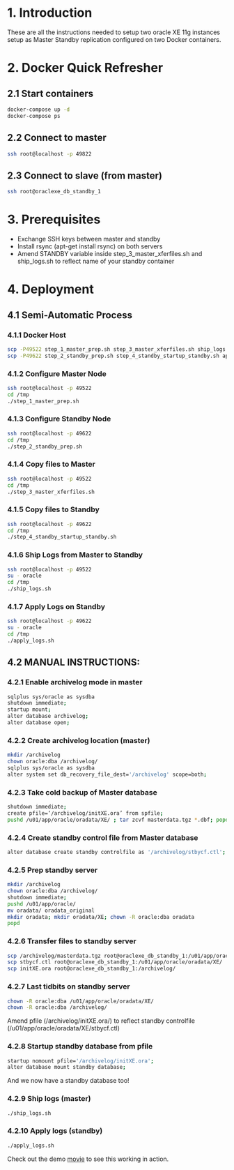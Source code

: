 # 1. Introduction
These are all the instructions needed to setup two oracle XE 11g instances setup as Master Standby replication configured on two Docker containers.


# 2. Docker Quick Refresher
## 2.1 Start containers
```sh
docker-compose up -d
docker-compose ps
```

## 2.2 Connect to master
```sh
ssh root@localhost -p 49822
```

## 2.3 Connect to slave (from master)
```sh
ssh root@oraclexe_db_standby_1
```

# 3. Prerequisites
- Exchange SSH keys between master and standby
- Install rsync (apt-get install rsync) on both servers
- Amend STANDBY variable inside step_3_master_xferfiles.sh and ship_logs.sh to reflect name of your standby container

# 4. Deployment
## 4.1 Semi-Automatic Process

### 4.1.1 Docker Host
```sh
scp -P49522 step_1_master_prep.sh step_3_master_xferfiles.sh ship_logs.sh switch_log.sql root@localhost:/tmp
scp -P49622 step_2_standby_prep.sh step_4_standby_startup_standby.sh apply_logs.sh root@localhost:/tmp
```

### 4.1.2 Configure Master Node
```sh
ssh root@localhost -p 49522
cd /tmp
./step_1_master_prep.sh
```

### 4.1.3 Configure Standby Node
```sh
ssh root@localhost -p 49622
cd /tmp
./step_2_standby_prep.sh
```

### 4.1.4 Copy files to Master
```sh
ssh root@localhost -p 49522
cd /tmp
./step_3_master_xferfiles.sh
```

### 4.1.5 Copy files to Standby
```sh
ssh root@localhost -p 49622
cd /tmp
./step_4_standby_startup_standby.sh
```

### 4.1.6 Ship Logs from Master to Standby
```sh
ssh root@localhost -p 49522
su - oracle
cd /tmp
./ship_logs.sh
```

### 4.1.7 Apply Logs on Standby
```sh
ssh root@localhost -p 49622
su - oracle
cd /tmp
./apply_logs.sh
```

## 4.2 MANUAL INSTRUCTIONS:

### 4.2.1 Enable archivelog mode in master
```sh
sqlplus sys/oracle as sysdba
shutdown immediate;
startup mount;
alter database archivelog;
alter database open;
```

### 4.2.2 Create archivelog location (master)
```sh
mkdir /archivelog
chown oracle:dba /archivelog/
sqlplus sys/oracle as sysdba
alter system set db_recovery_file_dest='/archivelog' scope=both;
```

### 4.2.3 Take cold backup of Master database
```sh
shutdown immediate;
create pfile=‘/archivelog/initXE.ora’ from spfile;
pushd /u01/app/oracle/oradata/XE/ ; tar zcvf masterdata.tgz *.dbf; popd
```

### 4.2.4 Create standby control file from Master database
```sh
alter database create standby controlfile as '/archivelog/stbycf.ctl';
```

### 4.2.5 Prep standby server
```sh
mkdir /archivelog
chown oracle:dba /archivelog/
shutdown immediate;
pushd /u01/app/oracle/
mv oradata/ oradata_original
mkdir oradata; mkdir oradata/XE; chown -R oracle:dba oradata
popd
```

### 4.2.6 Transfer files to standby server
```sh
scp /archivelog/masterdata.tgz root@oraclexe_db_standby_1:/u01/app/oracle/oradata/XE/
scp stbycf.ctl root@oraclexe_db_standby_1:/u01/app/oracle/oradata/XE/
scp initXE.ora root@oraclexe_db_standby_1:/archivelog/
```

### 4.2.7 Last tidbits on standby server
```sh
chown -R oracle:dba /u01/app/oracle/oradata/XE/
chown -R oracle:dba /archivelog/
```
Amend pfile (/archivelog/initXE.ora/) to reflect standby controlfile (/u01/app/oracle/oradata/XE/stbycf.ctl)

### 4.2.8 Startup standby database from pfile
```sh
startup nomount pfile='/archivelog/initXE.ora';
alter database mount standby database;
```

And we now have a standby database too!

### 4.2.9 Ship logs (master)
```sh
./ship_logs.sh
```

### 4.2.10 Apply logs (standby)
```sh
./apply_logs.sh
```

Check out the demo [movie](https://vimeo.com/156291617) to see this working in action.
